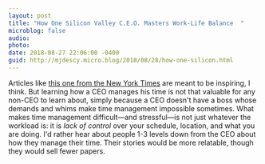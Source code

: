 ```yaml
---
layout: post
title: "How One Silicon Valley C.E.O. Masters Work-Life Balance  "
microblog: false
audio: 
photo: 
date: 2018-08-27 22:06:00 -0400
guid: http://mjdescy.micro.blog/2018/08/28/how-one-silicon.html
---
```


Articles like [this one from the New York Times](https://nyti.ms/2o6XKJH?smid=nytcore-ios-share) are meant to be inspiring, I think. But learning how a CEO manages his time is not that valuable for any non-CEO to learn about, simply because a CEO doesn't have a boss whose demands and whims make time management impossible sometimes. What makes time management difficult—and stressful—is not just whatever the workload is: it is _lack of control_ over your schedule, location, and what you are doing. I'd rather hear about people 1-3 levels down from the CEO about how they manage their time. Their stories would be more relatable, though they would sell fewer papers.
